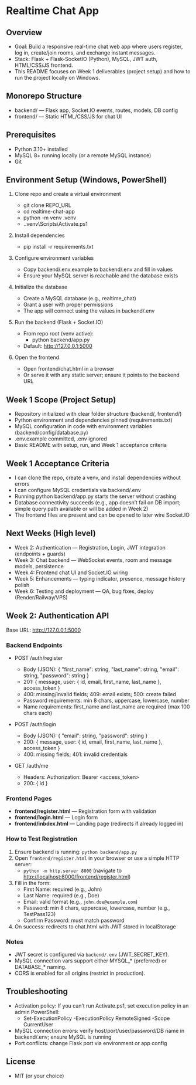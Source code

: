 # Realtime Chat App

## Overview

- Goal: Build a responsive real-time chat web app where users register, log in, create/join rooms, and exchange instant messages.
- Stack: Flask + Flask-SocketIO (Python), MySQL, JWT auth, HTML/CSS/JS frontend.
- This README focuses on Week 1 deliverables (project setup) and how to run the project locally on Windows.

## Monorepo Structure

- backend/ — Flask app, Socket.IO events, routes, models, DB config
- frontend/ — Static HTML/CSS/JS for chat UI

## Prerequisites

- Python 3.10+ installed
- MySQL 8+ running locally (or a remote MySQL instance)
- Git

## Environment Setup (Windows, PowerShell)

1. Clone repo and create a virtual environment

   - git clone REPO_URL
   - cd realtime-chat-app
   - python -m venv .venv
   - .\.venv\Scripts\Activate.ps1

2. Install dependencies

   - pip install -r requirements.txt

3. Configure environment variables

   - Copy backend/.env.example to backend/.env and fill in values
   - Ensure your MySQL server is reachable and the database exists

4. Initialize the database

   - Create a MySQL database (e.g., realtime_chat)
   - Grant a user with proper permissions
   - The app will connect using the values in backend/.env

5. Run the backend (Flask + Socket.IO)

   - From repo root (venv active):
     - python backend/app.py
   - Default: <http://127.0.0.1:5000>

6. Open the frontend
   - Open frontend/chat.html in a browser
   - Or serve it with any static server; ensure it points to the backend URL

## Week 1 Scope (Project Setup)

- Repository initialized with clear folder structure (backend/, frontend/)
- Python environment and dependencies pinned (requirements.txt)
- MySQL configuration in code with environment variables (backend/config/database.py)
- .env.example committed, .env ignored
- Basic README with setup, run, and Week 1 acceptance criteria

## Week 1 Acceptance Criteria

- I can clone the repo, create a venv, and install dependencies without errors
- I can configure MySQL credentials via backend/.env
- Running python backend/app.py starts the server without crashing
- Database connectivity succeeds (e.g., app doesn’t fail on DB import; simple query path available or will be added in Week 2)
- The frontend files are present and can be opened to later wire Socket.IO

## Next Weeks (High level)

- Week 2: Authentication — Registration, Login, JWT integration (endpoints + guards)
- Week 3: Chat backend — WebSocket events, room and message models, persistence
- Week 4: Frontend chat UI and Socket.IO wiring
- Week 5: Enhancements — typing indicator, presence, message history polish
- Week 6: Testing and deployment — QA, bug fixes, deploy (Render/Railway/VPS)

## Week 2: Authentication API

Base URL: <http://127.0.0.1:5000>

### Backend Endpoints

- POST /auth/register

  - Body (JSON): { "first_name": string, "last_name": string, "email": string, "password": string }
  - 201: { message, user: { id, email, first_name, last_name }, access_token }
  - 400: missing/invalid fields; 409: email exists; 500: create failed
  - Password requirements: min 8 chars, uppercase, lowercase, number
  - Name requirements: first_name and last_name are required (max 100 chars each)

- POST /auth/login

  - Body (JSON): { "email": string, "password": string }
  - 200: { message, user: { id, email, first_name, last_name }, access_token }
  - 400: missing fields; 401: invalid credentials

- GET /auth/me
  - Headers: Authorization: Bearer <access_token>
  - 200: { id }

### Frontend Pages

- **frontend/register.html** — Registration form with validation
- **frontend/login.html** — Login form
- **frontend/inbdex.html** — Landing page (redirects if already logged in)

### How to Test Registration

1. Ensure backend is running: `python backend/app.py`
2. Open `frontend/register.html` in your browser or use a simple HTTP server:
   - `python -m http.server 8000` (navigate to <http://localhost:8000/frontend/register.html>)
3. Fill in the form:
   - First Name: required (e.g., John)
   - Last Name: required (e.g., Doe)
   - Email: valid format (e.g., `john.doe@example.com`)
   - Password: min 8 chars, uppercase, lowercase, number (e.g., TestPass123)
   - Confirm Password: must match password
4. On success: redirects to chat.html with JWT stored in localStorage

### Notes

- JWT secret is configured via `backend/.env` (JWT_SECRET_KEY).
- MySQL connection vars support either MYSQL\_\* (preferred) or DATABASE\_\* naming.
- CORS is enabled for all origins (restrict in production).

## Troubleshooting

- Activation policy: If you can’t run Activate.ps1, set execution policy in an admin PowerShell:
  - Set-ExecutionPolicy -ExecutionPolicy RemoteSigned -Scope CurrentUser
- MySQL connection errors: verify host/port/user/password/DB name in backend/.env; ensure MySQL is running
- Port conflicts: change Flask port via environment or app config

## License

- MIT (or your choice)
